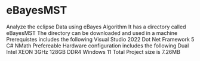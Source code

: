 # eBayesMST
Analyze the eclipse Data using eBayes Algorithm
It has a directory called eBayesMST 
The directory can be downloaded and used in a machine 
Prerequistes includes the following
Visual Studio 2022
Dot Net Framework 5
C#
NMath
Prefereable Hardware configuration includes the following
Dual Intel XEON 3GHz
128GB DDR4
Windows 11
Total Project size is 7.26MB
